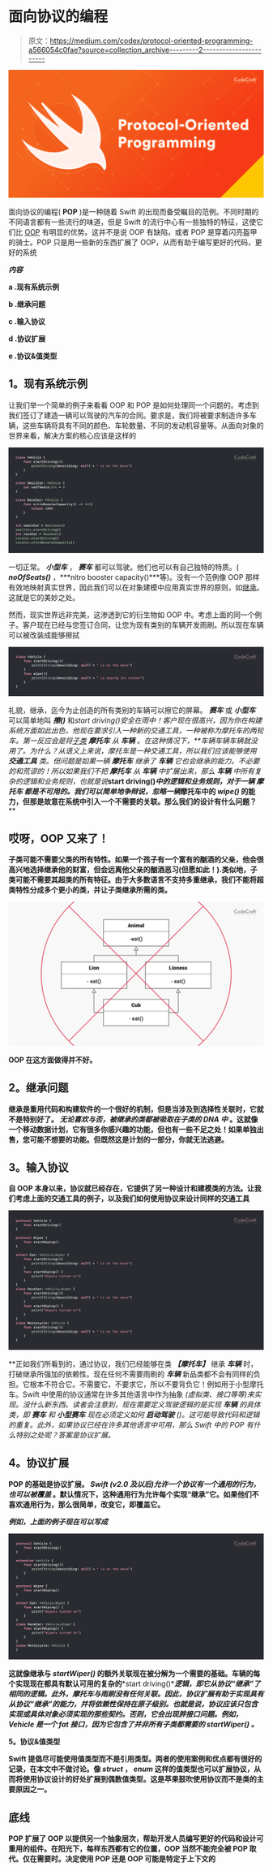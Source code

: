# 面向协议的编程

> 原文：<https://medium.com/codex/protocol-oriented-programming-a566054c0fae?source=collection_archive---------2----------------------->

![](img/a5dbaf00d9fec51a4647bbbbfbe32230.png)

面向协议的编程( **POP** )是一种随着 Swift 的出现而备受瞩目的范例。不同时期的不同语言都有一些流行的味道，但是 Swift 的流行中心有一些独特的特征，这使它们比 [OOP](https://www.geeksforgeeks.org/object-oriented-programming-oops-concept-in-java/) 有明显的优势。这并不是说 OOP 有缺陷，或者 POP 是穿着闪亮盔甲的骑士。POP 只是用一些新的东西扩展了 OOP，从而有助于编写更好的代码，更好的系统

***内容***

**a .现有系统示例**

**b .继承问题**

**c .输入协议**

**d .协议扩展**

**e .协议&值类型**

## **1。现有系统示例**

让我们举一个简单的例子来看看 OOP 和 POP 是如何处理同一个问题的。考虑到我们签订了建造一辆可以驾驶的汽车的合同。要求是，我们将被要求制造许多车辆，这些车辆将具有不同的颜色、车轮数量、不同的发动机容量等。从面向对象的世界来看，解决方案的核心应该是这样的

![](img/18c10aaf523c42c6d1fff99aff3b68d0.png)

一切正常。 ***小型车*** ， ***赛车*** 都可以驾驶。他们也可以有自己独特的特质。( ***noOfSeats()*** ，***nitro booster capacity()***等)。没有一个范例像 OOP 那样有效地映射真实世界，因此我们可以在对象建模中应用真实世界的原则，如[继承](https://www.webopedia.com/TERM/O/object_oriented_programming_OOP.html)。这就是它的美妙之处。

然而，现实世界远非完美，这渗透到它的衍生物如 OOP 中。考虑上面的同一个例子。客户现在已经与您签订合同，让您为现有类别的车辆开发雨刷。所以现在车辆可以被改装成能够擦拭

![](img/e5e6f2d58ff8f1ff6a8a7158aafdeba6.png)

礼貌，继承，迄今为止创造的所有类别的车辆可以擦它的屏幕。 ***赛车*** 或 ***小型车*** 可以简单地叫 ***擦()*** 和***start driving()***安全在雨中！客户现在很高兴，因为你在构建系统方面如此出色，他现在要求引入一种新的交通工具，一种被称为摩托车的两轮车。第一反应会是将[子类](https://www.geeksforgeeks.org/referencing-subclass-objects-subclass-vs-superclass-reference/) ***摩托车*** 从 ***车辆*** 。在这种情况下，**车辆*车辆*车辆**就没用了。为什么？从语义上来说，摩托车是一种交通工具，所以我们应该能够使用 ***交通工具*** 类。但问题是如果一辆 ***摩托车*** 继承了 ***车辆*** 它也会继承*的能力。不必要的和荒谬的！所以如果我们不把 ***摩托车*** 从 ***车辆*** 中扩展出来，那么 ***车辆*** 中所有复杂的逻辑和业务规则，也就是说***start driving()***中的逻辑和业务规则，对于一辆 ***摩托车*** 都是不可用的。我们可以简单地争辩说，忽略一辆*摩托车中的 ***wipe()*** 的能力，但那是故意在系统中引入一个不需要的关联。那么**我们的设计有什么问题？****

## ****哎呀，OOP 又来了！****

**子类可能不需要父类的所有特性。如果一个孩子有一个富有的酗酒的父亲，他会很高兴地选择继承他的财富，但会远离他父亲的酗酒恶习(但愿如此！).类似地，子类可能不需要其超类的所有特征。由于大多数语言不支持多重继承，我们不能将超类特性分成多个更小的类，并让子类继承所需的类。**

**![](img/c079403bec6cdff68836c552278bf1ce.png)**

**OOP 在这方面做得并不好。**

## ****2。继承问题****

**继承是重用代码和构建软件的一个很好的机制，但是当涉及到选择性关联时，它就不是特别好了。 ***无论喜欢与否，被继承的类都被吸取在子类的 DNA 中*** 。这就像一个移动数据计划，它有很多你感兴趣的功能，但也有一些不足之处！如果单独出售，您可能不想要的功能。但既然这是计划的一部分，你就无法逃避。**

## ****3。输入协议****

**自 OOP 本身以来，协议就已经存在，它提供了另一种设计和建模类的方法。让我们考虑上面的交通工具的例子，以及我们如何使用协议来设计同样的交通工具**

**![](img/faf66ffb6cddeaaf4693c003ccc90823.png)**

**正如我们所看到的，通过协议，我们已经能够在类 ***【摩托车】*** 继承 ***车辆*** 时，打破继承所强加的依赖性。现在任何不需要雨刷的 ***车辆*** 新品类都不会有同样的负担。它根本不符合它。不需要它，不要求它，所以不要背负它！例如用于小型摩托车。Swift 中使用的协议通常在许多其他语言中作为抽象 *(虚拟类、接口等等)*来实现。没什么新东西。读者会注意到，现在需要定义驾驶逻辑的是实现 ***车辆*** 的具体类，即 ***赛车*** 和 ***小型赛车*** 现在必须定义如何 ***启动驾驶*** ()。这可能导致代码和逻辑的重复。此外，如果协议已经在许多其他语言中可用，那么 Swift 中的 POP 有什么特别之处呢？答案是协议扩展。**

## ****4。协议扩展****

**POP 的基础是协议扩展。 ***Swift (v2.0 及以后)允许一个协议有一个通用的行为，也可以被覆盖*** 。默认情况下，这种通用行为允许每个实现“继承”它。如果他们不喜欢通用行为，那么很简单，改变它，即覆盖它。**

***例如，上面的例子现在可以写成***

**![](img/f5878601edd2565860b47540f118e0fb.png)**

**这就像继承与 ***startWiper()*** 的额外关联现在被分解为一个需要的基础。车辆的每个实现现在都具有默认可用的复杂的***start driving()****逻辑，即它从协议“继承”了相同的逻辑。此外，摩托车与雨刷没有任何关联。因此，协议扩展有助于实现具有从协议“继承”的能力，并将依赖性保持在原子级别。也就是说，协议应该只包含实现或具体对象必须实现的那些契约。否则，它会出现胖接口问题。例如， ***Vehicle*** 是一个 fat 接口，因为它包含了并非所有子类都需要的 ***startWiper()*** 。***

****5。协议&值类型****

**Swift 提倡尽可能使用值类型而不是引用类型。两者的使用案例和优点都有很好的记录，在本文中不做讨论。像 ***struct*** ， ***enum*** 这样的值类型也可以扩展协议，从而将使用协议设计的好处扩展到偶数值类型。这是苹果鼓吹使用协议而不是类的主要原因之一。**

## ****底线****

**POP 扩展了 OOP 以提供另一个抽象层次，帮助开发人员编写更好的代码和设计可重用的组件。在阳光下，每样东西都有它的位置，OOP 当然不能完全被 POP 取代。仅在需要时。决定使用 POP 还是 OOP 可能是特定于上下文的**
